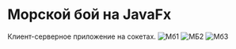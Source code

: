 # Морской бой на JavaFx
Клиент-серверное приложение на сокетах.
![Мб1](https://user-images.githubusercontent.com/72038900/212678078-a3da5dd8-083c-4ea9-9ae6-7f69a672c5d7.PNG)
![МБ2](https://user-images.githubusercontent.com/72038900/212678097-77382ecd-e041-4c31-bfe0-c55792bb7b8d.PNG)
![Мб3](https://user-images.githubusercontent.com/72038900/212678310-93fb61aa-42fb-40de-b6b2-05e20a0bb1bd.PNG)
